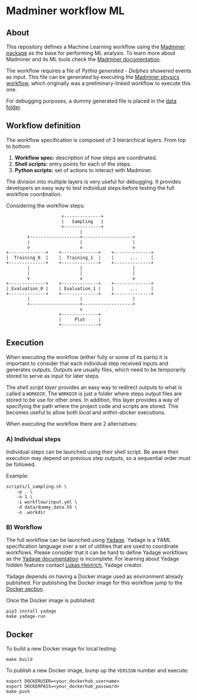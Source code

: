 # Madminer workflow ML


## About
This repository defines a Machine Learning workflow using the [Madminer package][madminer-repo]
as the base for performing ML analysis. To learn more about Madminer and its ML tools check
the [Madminer documentation][madminer-docs].

The workflow requires a file of _Pythia generated_ - _Delphes showered_ events as input.
This file can be generated by executing the [Madminer physics workflow][madminer-workflow-ph],
which originally was a preliminary-linked workflow to execute this one.

For debugging purposes, a dummy generated file is placed in the [data folder][data-folder].


## Workflow definition
The workflow specification is composed of 3 hierarchical layers. From top to bottom:

1. **Workflow spec:** description of how steps are coordinated.
2. **Shell scripts:** entry points for each of the steps.
3. **Python scripts:** set of actions to interact with Madminer.

The division into multiple layers is very useful for debugging. It provides developers an easy way 
to test individual steps before testing the full workflow coordination.

Considering the workflow steps:

                         +--------------+
                         |   Sampling   |
                         +--------------+
                                |
            +-------------------+-------------------+
            |                   |                   |
            v                   v                   v
    +--------------+    +--------------+    +--------------+
    |  Training_0  |    |  Training_1  |    |      ...     |
    +--------------+    +--------------+    +--------------+
            |                   |                   |
            |                   |                   |
            v                   v                   v
    +--------------+    +--------------+    +--------------+
    | Evaluation_0 |    | Evaluation_1 |    |      ...     |
    +--------------+    +--------------+    +--------------+
            |                   |                   |
            +-------------------+-------------------+
                                v
                        +--------------+
                        |     Plot     |
                        +--------------+


## Execution
When executing the workflow (either fully or some of its parts) it is important to consider that
each individual step received inputs and generates outputs. Outputs are usually files, which need
to be temporarily stored to serve as input for later steps.

The _shell script layer_ provides an easy way to redirect outputs to what is called a `WORKDIR`.
The `WORKDIR` is just a folder where steps output files are stored to be use for other ones.
In addition, this layer provides a way of specifying the path where the project code and scripts 
are stored. This becomes useful to allow both _local_ and _within-docker_ executions.

When executing the workflow there are 2 alternatives:

### A) Individual steps
Individual steps can be launched using their shell script. Be aware their execution may depend on 
previous step outputs, so a sequential order must be followed.

Example:
```shell script
scripts/1_sampling.sh \
    -p . \
    -n 1 \
    -i workflow/input.yml \
    -d data/dummy_data.h5 \
    -o .workdir
```

### B) Workflow
The full workflow can be launched using [Yadage][yadage-repo]. Yadage is a YAML specification language
over a set of utilities that are used to coordinate workflows. Please consider that it can be hard
to define Yadage workflows as the [Yadage documentation][yadage-docs] is incomplete.
For learning about Yadage hidden features contact [Lukas Heinrich][lukas-profile], Yadage creator.

Yadage depends on having a Docker image used as environment already published. For publishing the Docker
image for this workflow jump to the [Docker section](#docker).

Once the Docker image is published:
```shell script
pip3 install yadage
make yadage-run
```


## Docker
To build a new Docker image for local testing:
```shell script
make build
```

To publish a new Docker image, bump up the `VERSION` number and execute:

```shell script
export DOCKERUSER=<your_dockerhub_username>
export DOCKERPASS=<your_dockerhub_password>
make push
```


[data-folder]: ./data
[madminer-docs]: https://madminer.readthedocs.io/en/latest/index.html
[madminer-repo]: https://github.com/diana-hep/madminer
[madminer-workflow-ph]: https://github.com/scailfin/madminer-workflow-ph
[yadage-repo]: https://github.com/yadage/yadage
[yadage-docs]: https://yadage.readthedocs.io/en/latest/
[lukas-profile]: https://github.com/lukasheinrich
